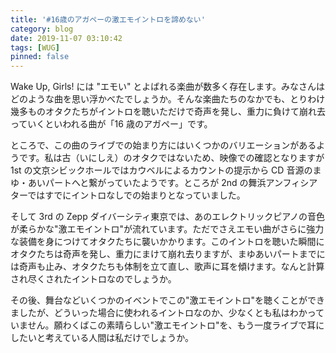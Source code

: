```yaml
---
title: '#16歳のアガペーの激エモイントロを諦めない'
category: blog
date: 2019-11-07 03:10:42
tags: [WUG]
pinned: false
---
```


Wake Up, Girls! には "エモい" とよばれる楽曲が数多く存在します。みなさんはどのような曲を思い浮かべたでしょうか。そんな楽曲たちのなかでも、とりわけ幾多ものオタクたちがイントロを聴いただけで奇声を発し、重力に負けて崩れ去っていくといわれる曲が「16 歳のアガペー」です。

ところで、この曲のライブでの始まり方にはいくつかのバリエーションがあるようです。私は古（いにしえ）のオタクではないため、映像での確認となりますが 1st の文京シビックホールではカウベルによるカウントの提示から CD 音源のまゆ・あいパートへと繋がっていたようです。ところが 2nd の舞浜アンフィシアターではすでにイントロなしでの始まりとなっていました。

そして 3rd の Zepp ダイバーシティ東京では、あのエレクトリックピアノの音色が柔らかな"激エモイントロ"が流れています。ただでさえエモい曲がさらに強力な装備を身につけてオタクたちに襲いかかります。このイントロを聴いた瞬間にオタクたちは奇声を発し、重力にまけて崩れ去りますが、まゆあいパートまでには奇声も止み、オタクたちも体制を立て直し、歌声に耳を傾けます。なんと計算され尽くされたイントロなのでしょうか。

その後、舞台などいくつかのイベントでこの"激エモイントロ"を聴くことができましたが、どういった場合に使われるイントロなのか、少なくとも私はわかっていません。願わくばこの素晴らしい"激エモイントロ"を、もう一度ライブで耳にしたいと考えている人間は私だけでしょうか。
